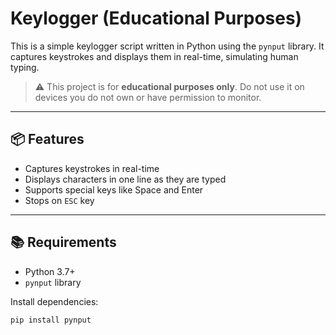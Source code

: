 # Keylogger (Educational Purposes)

This is a simple keylogger script written in Python using the `pynput` library. It captures keystrokes and displays them in real-time, simulating human typing.

> ⚠️ This project is for **educational purposes only**. Do not use it on devices you do not own or have permission to monitor.

---

## 📦 Features

- Captures keystrokes in real-time
- Displays characters in one line as they are typed
- Supports special keys like Space and Enter
- Stops on `ESC` key

---

## 📚 Requirements

- Python 3.7+
- `pynput` library

Install dependencies:

```bash
pip install pynput
